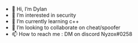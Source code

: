 - 👋 Hi, I’m Dylan
- 👀 I’m interested in security
- 🌱 I’m currently learning c++
- 💞️ I’m looking to collaborate on cheat/spoofer
- 📫 How to reach me : DM on discord Nyzox#0258

